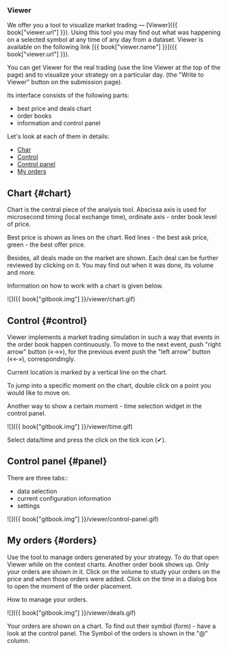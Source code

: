 ### Viewer

We offer you a tool to visualize market trading — [Viewer]({{ book["viewer.url"] }}).
Using this tool you may find out what was happening on a selected symbol at any time of any day from a dataset.
Viewer is available on the following link  [{{ book["viewer.name"] }}]({{ book["viewer.url"] }}).

You can get Viewer for the real trading (use the line Viewer at the top of the page) and to visualize your strategy on a particular day. (the "Write to Viewer" button on the submission page).

Its interface consists of the following parts:

- best price and deals chart
- order books
- information and control panel

Let's look at each of them in details:

- [Char](#chart)
- [Control](#control)
- [Control panel](#panel)
- [My orders](#orders)

## Chart {#chart}

Chart is the central piece of the analysis tool.
Abscissa axis is used for microsecond timing (local exchange time), ordinate axis - order book level of price.

Best price is shown as lines on the chart.
Red lines - the best ask price, green - the best offer price.

Besides, all deals made on the market are shown.
Each deal can be further reviewed by clicking on it. You may find out when it was done, its volume and more.



Information on how to work with a chart is given below.

![]({{ book["gitbook.img"] }}/viewer/chart.gif)

## Control {#control}

Viewer implements a market trading simulation in such a way that events in the order book happen continuously.
To move to the next event, push "right arrow" button  («→»), for the previous event push the "left arrow" button  («←»), correspondingly.

Current location is marked by a vertical line on the chart.

To jump into a specific moment on the chart, double click on a point you would like to move on.

Another way to show a certain moment - time selection widget in the control panel.

![]({{ book["gitbook.img"] }}/viewer/time.gif)

<!-- TODO(asalikhov): there is a task to simplify date/time panel -->
Select data/time and press the click on the tick icon (✔).

## Control panel {#panel}

There are three tabs::

- data selection
- current configuration information
- settings

![]({{ book["gitbook.img"] }}/viewer/control-panel.gif)

## My orders {#orders}

Use the tool to manage orders generated by your strategy.
To do that open Viewer while on the contest charts.
Another order book shows up. Only your orders are shown in it.
Click on the volume to study your orders on the price and when those orders were added.
Click on the time in a dialog box to open the moment of the order placement.

How to manage your orders.

![]({{ book["gitbook.img"] }}/viewer/deals.gif)

Your orders are shown on a chart.
To find out their symbol (form) - have a look at the control panel.
The Symbol of the orders is shown in the "@" column.


